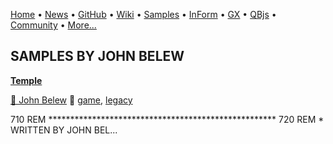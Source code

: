 [Home](https://qb64.com) • [News](../news.md) • [GitHub](https://github.com/QB64Official/qb64) • [Wiki](https://github.com/QB64Official/qb64/wiki) • [Samples](../samples.md) • [InForm](../inform.md) • [GX](../gx.md) • [QBjs](../qbjs.md) • [Community](../community.md) • [More...](../more.md)

## SAMPLES BY JOHN BELEW

**[Temple](temple/index.md)**

[🐝 John Belew](john-belew.md) 🔗 [game](game.md), [legacy](legacy.md)

710 REM    **************************************************** 720 REM    *  WRITTEN BY JOHN BEL...
